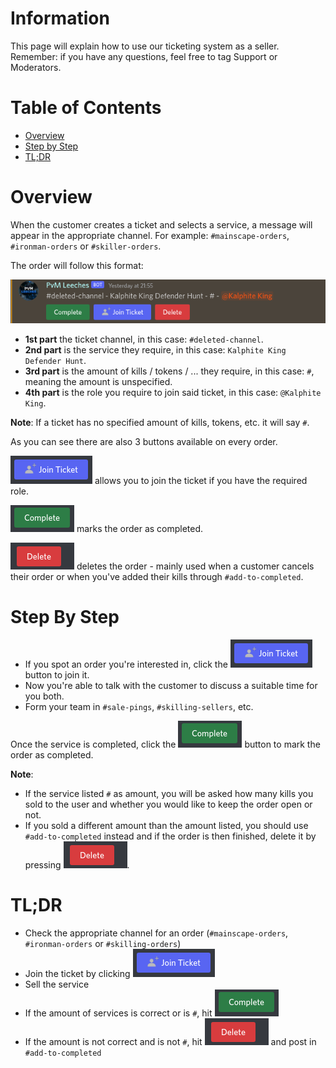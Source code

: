 # Information
This page will explain how to use our ticketing system as a seller. Remember: if you have any questions, feel free to tag Support or Moderators.

# Table of Contents
- [Overview](#overview)
- [Step by Step](#step-by-step)
- [TL;DR](#tldr)


# Overview
When the customer creates a ticket and selects a service, a message will appear in the appropriate channel. For example: `#mainscape-orders`, `#ironman-orders` or `#skiller-orders`.

The order will follow this format:

![Screenshot_from_2022-07-01_10-46-12](uploads/25dece9874558202e2d50ecd68135520/Screenshot_from_2022-07-01_10-46-12.png)

- **1st part** the ticket channel, in this case: `#deleted-channel`.
- **2nd part** is the service they require, in this case: `Kalphite King Defender Hunt`.
- **3rd part** is the amount of kills / tokens / ... they require, in this case: `#`, meaning the amount is unspecified.
- **4th part** is the role you require to join said ticket, in this case: `@Kalphite King`.

__Note__: If a ticket has no specified amount of kills, tokens, etc. it will say `#`.


As you can see there are also 3 buttons available on every order.

![Screenshot_from_2022-07-01_10-48-25](uploads/f346bb8222d5b3dac08459febe37369c/Screenshot_from_2022-07-01_10-48-25.png) allows you to join the ticket if you have the required role.

![Screenshot_from_2022-07-01_10-48-31](uploads/49868cc1ac2d06a5816095f40f90dad4/Screenshot_from_2022-07-01_10-48-31.png) marks the order as completed.

![Screenshot_from_2022-07-01_10-48-37](uploads/64e4a9d538c9a4917a65dba31be81059/Screenshot_from_2022-07-01_10-48-37.png) deletes the order - mainly used when a customer cancels their order or when you've added their kills through `#add-to-completed`.



# Step By Step
- If you spot an order you're interested in, click the 
![Screenshot_from_2022-07-01_10-48-25](uploads/84c5d2e7a6601b13bf0e2647cd00b23b/Screenshot_from_2022-07-01_10-48-25.png) button to join it.
- Now you're able to talk with the customer to discuss a suitable time for you both.
- Form your team in `#sale-pings`, `#skilling-sellers`, etc.

Once the service is completed, click the ![Screenshot_from_2022-07-01_10-48-31](uploads/49868cc1ac2d06a5816095f40f90dad4/Screenshot_from_2022-07-01_10-48-31.png) button to mark the order as completed.

__Note__: 
- If the service listed `#` as amount, you will be asked how many kills you sold to the user and whether you would like to keep the order open or not.
- If you sold a different amount than the amount listed, you should use `#add-to-completed` instead and if the order is then finished, delete it by pressing ![Screenshot_from_2022-07-01_10-48-37](uploads/8ad13997266dc5dbb8849467d0b23a87/Screenshot_from_2022-07-01_10-48-37.png).


# TL;DR
- Check the appropriate channel for an order (`#mainscape-orders`, `#ironman-orders` or `#skilling-orders`)
- Join the ticket by clicking ![Screenshot_from_2022-07-01_10-48-25](uploads/84c5d2e7a6601b13bf0e2647cd00b23b/Screenshot_from_2022-07-01_10-48-25.png)
- Sell the service
- If the amount of services is correct or is `#`, hit ![Screenshot_from_2022-07-01_10-48-31](uploads/49868cc1ac2d06a5816095f40f90dad4/Screenshot_from_2022-07-01_10-48-31.png)
- If the amount is not correct and is not `#`, hit ![Screenshot_from_2022-07-01_10-48-37](uploads/8ad13997266dc5dbb8849467d0b23a87/Screenshot_from_2022-07-01_10-48-37.png) and post in `#add-to-completed`